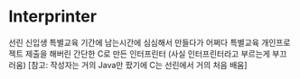 # Interprinter
선린 신입생 특별교육 기간에 남는시간에 심심해서 만들다가 어쩌다 특별교육 개인프로젝트 제출을 해버린 간단한 C로 만든 인터프린터 (사실 인터프린터라고 부르는게 부끄러움) [참고: 작성자는 거의 Java만 팠기에 C는 선린에서 거의 처음 배움]
